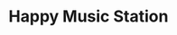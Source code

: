 ---
title: "Happy Music Station"
url: /vitry-sur-seine/happy-music-station/
shop: instrument de musique
---